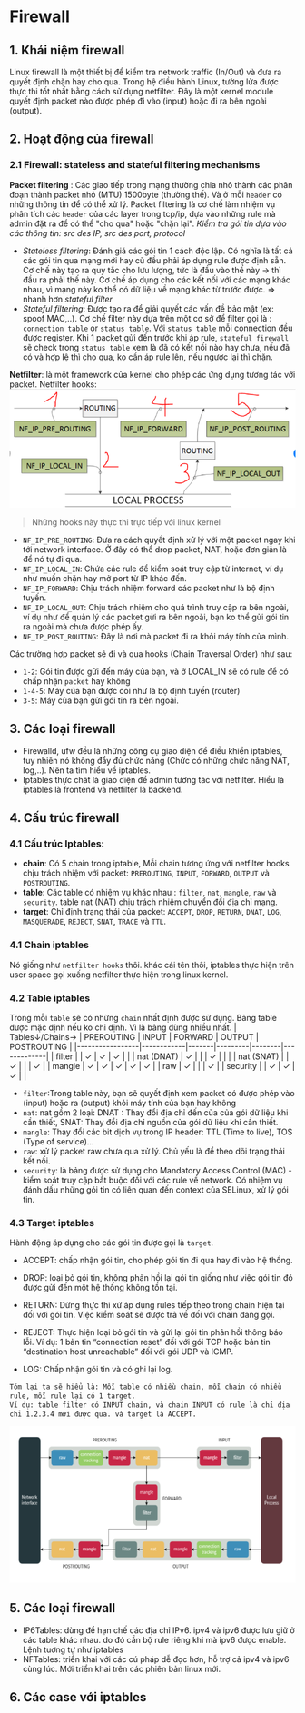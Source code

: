 # Firewall
## 1. Khái niệm firewall
Linux firewall là một thiết bị để kiểm tra network traffic (In/Out) và đưa ra quyết định chặn hay cho qua. Trong hệ điều hành Linux, tường lửa được thực thi tốt nhất bằng cách sử dụng netfilter. Đây là một kernel module quyết định packet nào được phép đi vào (input) hoặc đi ra bên ngoài (output).

## 2. Hoạt động của firewall
### 2.1 Firewall: stateless and stateful filtering mechanisms
**Packet filtering** : Các giao tiếp trong mạng thường chia nhỏ thành các phân đoạn thành packet nhỏ (MTU) 1500byte (thường thế). Và ở mỗi `header` có những thông tin để có thể xử lý. Packet filtering là cơ chế làm nhiệm vụ phân tích các `header` của các layer trong tcp/ip, dựa vào những rule mà admin đặt ra để có thể "cho qua" hoặc "chặn lại". *Kiểm tra gói tin dựa vào các thông tin: src des IP, src des port, protocol*
- *Stateless filtering*: Đánh giá các gói tin 1 cách độc lập. Có nghĩa là tất cả các gói tin qua mạng mới hay cũ đều phải áp dụng rule được định sẵn. Cơ chế này tạo ra quy tắc cho lưu lượng, tức là đầu vào thế này -> thì đầu ra phải thế này. Cơ chế áp dụng cho các kết nối với các mạng khác nhau, vì mạng này ko thể có dữ liệu về mạng khác từ trước được. => nhanh hơn *stateful filter*
- *Stateful filtering*: Được tạo ra để giải quyết các vấn đề bảo mật (ex: spoof MAC,..). Cơ chế filter này dựa trên một cơ sở để filter gọi là : `connection table` or `status table`. Với `status table` mỗi connection đều được register. Khi 1 packet gửi đến trước khi áp rule, `stateful firewall` sẽ check trong `status table` xem là đã có kết nối nào hay chưa, nếu đã có và hợp lệ thì cho qua, ko cần áp rule lên, nếu ngược lại thì chặn.

**Netfilter**: là một framework của kernel cho phép các ứng dụng tương tác với packet. Netfilter hooks:
![](img/2021-09-04-23-50-10.png)
> Những hooks này thực thi trực tiếp với linux kernel
- `NF_IP_PRE_ROUTING`: Đưa ra cách quyết định xử lý với một packet ngay khi tới network interface. Ở đây có thể drop packet, NAT, hoặc đơn giản là để nó tự đi qua.
- `NF_IP_LOCAL_IN`: Chứa các rule để kiểm soát truy cập từ internet, ví dụ như muốn chặn hay mở port từ IP khác đến. 
- `NF_IP_FORWARD`: Chịu trách nhiệm forward các packet như là bộ định tuyến.
- `NF_IP_LOCAL_OUT`: Chịu trách nhiệm cho quá trình truy cập ra bên ngoài, ví dụ như để quản lý các packet gửi ra bên ngoài, bạn ko thể gửi gói tin ra ngoài mà chưa được phép ấy.
- `NF_IP_POST_ROUTING`: Đây là nơi mà packet đi ra khỏi máy tính của mình. 

Các trường hợp packet sẽ đi và qua hooks (Chain Traversal Order) như sau:
- `1-2`: Gói tin được gửi đến máy của bạn, và ở LOCAL_IN sẽ có rule để có chấp nhận `packet` hay không
- `1-4-5`: Máy của bạn được coi như là bộ định tuyến (router)
- `3-5`: Máy của bạn gửi gói tin ra bên ngoài.

## 3. Các loại firewall
- Firewalld, ufw đều là những công cụ giao diện để điều khiển iptables, tuy nhiên nó không đầy đủ chức năng (Chức có những chức năng NAT, log,..). Nên ta tìm hiểu về iptables.
- Iptables thực chât là giao diện để admin tương tác với netfilter. Hiểu là iptables là frontend và netfilter là backend.

## 4. Cấu trúc firewall
### 4.1 Cấu trúc Iptables:
- **chain**: Có 5 chain trong iptable, Mỗi chain tương ứng với netfilter hooks chịu trách nhiệm với packet: `PREROUTING`, `INPUT`, `FORWARD`, `OUTPUT` và `POSTROUTING`.
- **table**: Các table có nhiệm vụ khác nhau :  `filter`, `nat`, `mangle`, `raw` và `security`. table nat (NAT) chịu trách nhiệm chuyển đổi địa chỉ mạng.
- **target**: Chỉ định trạng thái của packet: `ACCEPT`, `DROP`, `RETURN`, `DNAT`, `LOG`, `MASQUERADE`, `REJECT`, `SNAT`, `TRACE` và `TTL`. 
### 4.1 Chain iptables
Nó giống như `netfilter hooks` thôi. khác cái tên thôi, iptables thực hiện trên user space gọi xuống netfilter thực hiện trong linux kernel.
### 4.2 Table iptables
Trong mỗi `table` sẽ có những `chain` nhất định được sử dụng. Bảng table được mặc định nếu ko chỉ định. Vì là bảng dùng nhiều nhất.
| Tables↓/Chains→ | PREROUTING | INPUT | FORWARD | OUTPUT | POSTROUTING |
|-----------------|------------|-------|---------|--------|-------------|
| filter | | ✓ | ✓ | ✓ | |
| nat (DNAT) | ✓ | | | ✓ | | |
| nat (SNAT) | | ✓ | | | ✓ |
| mangle |  ✓ | ✓ | ✓ | ✓ | ✓ |
| raw | ✓ |  |   | ✓ | 
| security | | ✓ | ✓ | ✓ | |

- `filter`:Trong table này, bạn sẽ quyết định xem packet có được phép vào (input) hoặc ra (output) khỏi máy tính của bạn hay không
- `nat`: nat gồm 2 loại: DNAT : Thay đổi địa chỉ đến của của gói dữ liệu khi cần thiết, SNAT: Thay đổi địa chỉ nguồn của gói dữ liệu khi cần thiết.
- `mangle`: Thay đổi các bit dịch vụ trong IP header: TTL (Time to live), TOS (Type of service)...
- `raw`: xử lý packet raw chưa qua xử lý. Chủ yếu là để theo dõi trạng thái kết nối.
- `security`: là bảng được sử dụng cho Mandatory Access Control (MAC) - kiểm soát truy cập bắt buộc đối với các rule về network. Có nhiệm vụ đánh dấu những gói tin có liên quan đến context của SELinux, xử lý gói tin.

### 4.3 Target iptables
Hành động áp dụng cho các gói tin được gọi là `target`.
- ACCEPT: chấp nhận gói tin, cho phép gói tin đi qua hay đi vào hệ thống.

- DROP: loại bỏ gói tin, không phản hồi lại gói tin giống như việc gói tin đó được gửi đến một hệ thống không tồn tại.

- RETURN: Dừng thực thi xử áp dụng rules tiếp theo trong chain hiện tại đối với gói tin. Việc kiểm soát sẽ được trả về đối với chain đang gọi.

- REJECT: Thực hiện loại bỏ gói tin và gửi lại gói tin phản hồi thông báo lỗi. Ví dụ: 1 bản tin “connection reset” đối với gói TCP hoặc bản tin “destination host unreachable” đối với gói UDP và ICMP.

- LOG: Chấp nhận gói tin và có ghi lại log.

```
Tóm lại ta sẽ hiểu là: Mỗi table có nhiều chain, mỗi chain có nhiều rule, mỗi rule lại có 1 target.
Ví dụ: table filter có INPUT chain, và chain INPUT có rule là chỉ địa chỉ 1.2.3.4 mới được qua. và target là ACCEPT.
```
![](img/2021-09-05-01-38-01.png)
## 5. Các loại firewall
- IP6Tables: dùng để hạn chế các địa chỉ IPv6. ipv4 và ipv6 được lưu giữ ở các table khác nhau. do đó cần bộ rule riêng khi mà ipv6 đưọc enable. Lệnh tuơng tự như iptables
- NFTables: triển khai với các cú pháp dễ đọc hơn, hỗ trợ cả ipv4 và ipv6 cùng lúc. Mới triển khai trên các phiên bản linux mới.

## 6. Các case với iptables